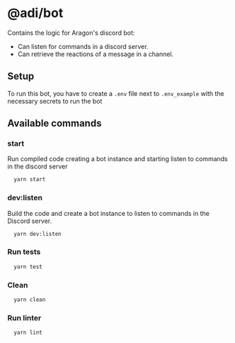 # @adi/bot

Contains the logic for Aragon's discord bot:

- Can listen for commands in a discord server.
- Can retrieve the reactions of a message in a channel.

## Setup

To run this bot, you have to create a `.env` file next to `.env_example` with the necessary secrets to run the bot

## Available commands

### start

Run compiled code creating a bot instance and starting listen to commands in the discord server

```sh
  yarn start
```

### dev:listen

Build the code and create a bot instance to listen to commands in the Discord server.

```sh
  yarn dev:listen 
```

### Run tests

```sh
  yarn test
```

### Clean

```sh
  yarn clean 
```

### Run linter

```sh
  yarn lint
```
